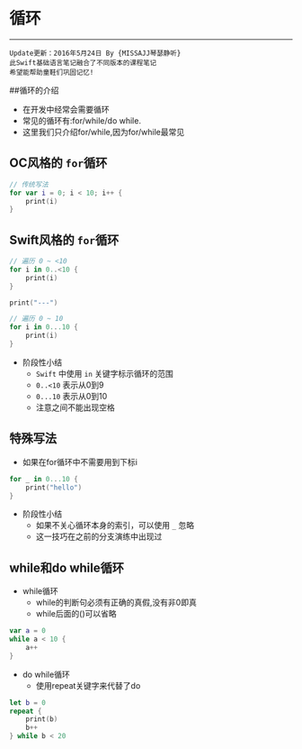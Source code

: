 # 循环
 ---
```objc
Update更新：2016年5月24日 By {MISSAJJ琴瑟静听}
此Swift基础语言笔记融合了不同版本的课程笔记
希望能帮助童鞋们巩固记忆!
```
##循环的介绍

- 在开发中经常会需要循环
- 常见的循环有:for/while/do while.
- 这里我们只介绍for/while,因为for/while最常见
## OC风格的 `for`循环

```swift
// 传统写法
for var i = 0; i < 10; i++ {
    print(i)
}
```

## Swift风格的 `for`循环

```swift
// 遍历 0 ~ <10
for i in 0..<10 {
    print(i)
}

print("---")

// 遍历 0 ~ 10
for i in 0...10 {
    print(i)
}
```

* 阶段性小结
    * `Swift` 中使用 `in` 关键字标示循环的范围
    * `0..<10` 表示从0到9
    * `0...10` 表示从0到10
    * 注意之间不能出现空格

## 特殊写法
- 如果在for循环中不需要用到下标i

```swift
for _ in 0...10 {
    print("hello")
}
```

* 阶段性小结
    * 如果不关心循环本身的索引，可以使用 `_` 忽略
    * 这一技巧在之前的分支演练中出现过


## while和do while循环

- while循环
  - while的判断句必须有正确的真假,没有非0即真
  - while后面的()可以省略

```swift
var a = 0
while a < 10 {
    a++
}
```

- do while循环
  - 使用repeat关键字来代替了do

```swift
let b = 0
repeat {
    print(b)
    b++
} while b < 20
```
